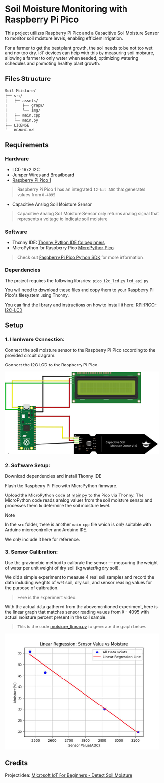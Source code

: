 # Soil Moisture Monitoring with Raspberry Pi Pico

This project utilizes Raspberry Pi Pico and a Capacitive Soil Moisture Sensor to monitor soil moisture levels, enabling efficient irrigation.

For a farmer to get the best plant growth, the soil needs to be not too wet and not too dry. IoT devices can help with this by measuring soil moisture, allowing a farmer to only water when needed, optimizing watering schedules and promoting healthy plant growth.

## Files Structure
```
Soil-Moisture/
├── src/
│   ├── assets/
|       ├── graph/
|       └── img/
│   ├── main.cpp
|   └── main.py
├── LICENSE
└── README.md
```
## Requirements

### Hardware

* LCD 16x2 I2C
* Jumper Wires and Breadboard
* [Raspberry Pi Pico 1](https://www.raspberrypi.com/documentation/microcontrollers/pico-series.html#pico-1-family)
> Raspberry Pi Pico 1 has an integrated `12-bit ADC` that generates values from `0-4095`
* Capacitive Analog Soil Moisture Sensor
> Capacitive Analog Soil Moisture Sensor only returns analog signal that represents a voltage to indicate soil moisture


### Software

* Thonny IDE: [Thonny Python IDE for beginners](https://thonny.org/)
* MicroPython for Raspberry Pico [MicroPython Pico](https://micropython.org/download/RPI_PICO/)

> Check out [Raspberry Pi Pico Python SDK](https://datasheets.raspberrypi.com/pico/raspberry-pi-pico-python-sdk.pdf) for more information.

### Dependencies
The project requires the following libraries: `pico_i2c_lcd.py` `lcd_api.py`

You will need to download these files and copy them to your Raspberry Pi Pico's filesystem using Thonny.

You can find the library and instructions on how to install it here: [RPI-PICO-I2C-LCD](https://github.com/T-622/RPI-PICO-I2C-LCD)

## Setup

### 1.  **Hardware Connection:**
   
Connect the soil moisture sensor to the Raspberry Pi Pico according to the provided circuit diagram.

Connect the I2C LCD to the Raspberry Pi Pico.
  
![circuit](./src/assets/img/circuit_diagram.jpg)

### 2.  **Software Setup:**

Download dependencies and install Thonny IDE.

Flash the Raspberry Pi Pico with MicroPython firmware.

Upload the MicroPython code at [main.py](./src/main.py) to the Pico via Thonny. The MicroPython code reads analog values from the soil moisture sensor and processes them to determine the soil moisture level.

> [!note]
> In the `src` folder, there is another `main.cpp` file which is only suitable with Arduino microcontroller and Arduino IDE.
> 
> We only include it here for reference.
> 
  
### 3.  **Sensor Calibration:**

Use the gravimetric method to calibrate the sensor — measuring the weight of water per unit weight of dry soil (kg water/kg dry soil).

We did a simple experiment to measure 4 real soil samples and record the data including weights of wet soil, dry soil, and sensor reading values for the purpose of calibration. 

> Here is the experiment video: 

With the actual data gathered from the abovementioned experiment, here is the linear graph that matches sensor reading values from 0 - 4095 with actual moisture percent present in the soil sample. 

> This is the code [moisture_linear.py](./src/assets/graph/moisture_linear.py) to generate the graph below.

![graph](./src/assets/img/graph_moisture.jpg)

## Credits
Project idea: [Microsoft IoT For Beginners - Detect Soil Moisture](https://github.com/microsoft/IoT-For-Beginners/tree/main/2-farm/lessons/2-detect-soil-moisture)





